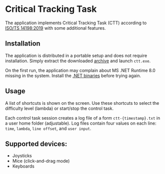 # Critical Tracking Task

The application implements Critical Tracking Task (CTT) according to [ISO/TS 14198:2019](https://www.iso.org/standard/71509.html) with some additional features.

## Installation

The application is distributed in a portable setup and does not require installation. Simply extract the downloaded [archive](https://github.com/lexasss/ctt/releases) and launch `ctt.exe`.

On the first run, the application may complain about MS .NET Runtime 8.0 missing in the system. Install the [.NET binaries](https://dotnet.microsoft.com/en-us/download/dotnet/thank-you/runtime-8.0.10-windows-x64-installer) before trying again.

## Usage

A list of shortcuts is shown on the screen. Use these shortcuts to select the difficulty level (lambda) or start/stop the control task.

Each control task session creates a log file of a form `ctt-{timestamp}.txt` in a user home folder (adjustable).
Log files contain four values on each line: `time`, `lambda`, `line offset`, and `user input`.

## Supported devices:

- Joysticks
- Mice (click-and-drag mode)
- Keyboards